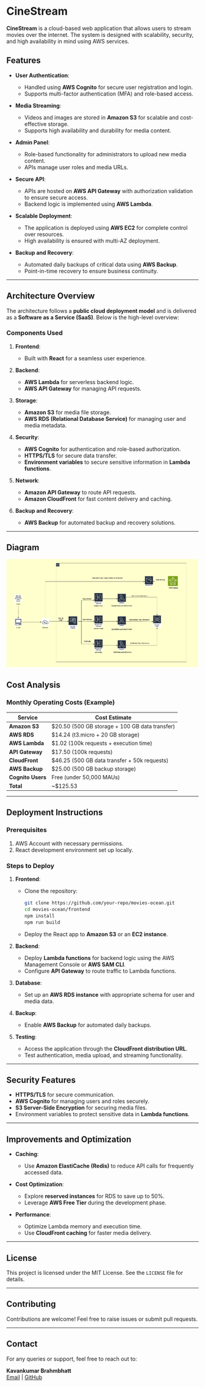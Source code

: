 # CineStream

**CineStream** is a cloud-based web application that allows users to stream movies over the internet. The system is designed with scalability, security, and high availability in mind using AWS services.

## Features

- **User Authentication**:
  - Handled using **AWS Cognito** for secure user registration and login.
  - Supports multi-factor authentication (MFA) and role-based access.

- **Media Streaming**:
  - Videos and images are stored in **Amazon S3** for scalable and cost-effective storage.
  - Supports high availability and durability for media content.

- **Admin Panel**:
  - Role-based functionality for administrators to upload new media content.
  - APIs manage user roles and media URLs.

- **Secure API**:
  - APIs are hosted on **AWS API Gateway** with authorization validation to ensure secure access.
  - Backend logic is implemented using **AWS Lambda**.

- **Scalable Deployment**:
  - The application is deployed using **AWS EC2** for complete control over resources.
  - High availability is ensured with multi-AZ deployment.

- **Backup and Recovery**:
  - Automated daily backups of critical data using **AWS Backup**.
  - Point-in-time recovery to ensure business continuity.

---

## Architecture Overview

The architecture follows a **public cloud deployment model** and is delivered as a **Software as a Service (SaaS)**. Below is the high-level overview:

### Components Used
1. **Frontend**:
   - Built with **React** for a seamless user experience.

2. **Backend**:
   - **AWS Lambda** for serverless backend logic.
   - **AWS API Gateway** for managing API requests.

3. **Storage**:
   - **Amazon S3** for media file storage.
   - **AWS RDS (Relational Database Service)** for managing user and media metadata.

4. **Security**:
   - **AWS Cognito** for authentication and role-based authorization.
   - **HTTPS/TLS** for secure data transfer.
   - **Environment variables** to secure sensitive information in **Lambda functions**.

5. **Network**:
   - **Amazon API Gateway** to route API requests.
   - **Amazon CloudFront** for fast content delivery and caching.

6. **Backup and Recovery**:
   - **AWS Backup** for automated backup and recovery solutions.

---
## Diagram

![Architecture Diagram](./images/architecture.png)

## Cost Analysis

### Monthly Operating Costs (Example)
| Service           | Cost Estimate          |
|--------------------|------------------------|
| **Amazon S3**     | $20.50 (500 GB storage + 100 GB data transfer) |
| **AWS RDS**       | $14.24 (t3.micro + 20 GB storage) |
| **AWS Lambda**    | $1.02 (100k requests + execution time) |
| **API Gateway**   | $17.50 (100k requests) |
| **CloudFront**    | $46.25 (500 GB data transfer + 50k requests) |
| **AWS Backup**    | $25.00 (500 GB backup storage) |
| **Cognito Users** | Free (under 50,000 MAUs) |
| **Total**         | ~$125.53               |

---

## Deployment Instructions

### Prerequisites
1. AWS Account with necessary permissions.
2. React development environment set up locally.

### Steps to Deploy
1. **Frontend**:
   - Clone the repository:
     ```bash
     git clone https://github.com/your-repo/movies-ocean.git
     cd movies-ocean/frontend
     npm install
     npm run build
     ```
   - Deploy the React app to **Amazon S3** or an **EC2 instance**.

2. **Backend**:
   - Deploy **Lambda functions** for backend logic using the AWS Management Console or **AWS SAM CLI**.
   - Configure **API Gateway** to route traffic to Lambda functions.

3. **Database**:
   - Set up an **AWS RDS instance** with appropriate schema for user and media data.

4. **Backup**:
   - Enable **AWS Backup** for automated daily backups.

5. **Testing**:
   - Access the application through the **CloudFront distribution URL**.
   - Test authentication, media upload, and streaming functionality.

---

## Security Features

- **HTTPS/TLS** for secure communication.
- **AWS Cognito** for managing users and roles securely.
- **S3 Server-Side Encryption** for securing media files.
- Environment variables to protect sensitive data in **Lambda functions**.

---

## Improvements and Optimization

- **Caching**:
  - Use **Amazon ElastiCache (Redis)** to reduce API calls for frequently accessed data.

- **Cost Optimization**:
  - Explore **reserved instances** for RDS to save up to 50%.
  - Leverage **AWS Free Tier** during the development phase.

- **Performance**:
  - Optimize Lambda memory and execution time.
  - Use **CloudFront caching** for faster media delivery.

---

## License

This project is licensed under the MIT License. See the `LICENSE` file for details.

---

## Contributing

Contributions are welcome! Feel free to raise issues or submit pull requests.

---

## Contact

For any queries or support, feel free to reach out to:

**Kavankumar Brahmbhatt**  
[Email](mailto:kavanbrahmbhatt0910@gmail.com) | [GitHub](https://github.com/KavanBrahmbhatt0910)
